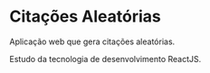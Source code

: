 # Citações Aleatórias

Aplicação web que gera citações aleatórias.

Estudo da tecnologia de desenvolvimento ReactJS.
